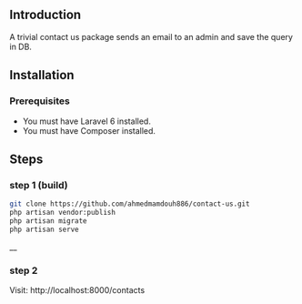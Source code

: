 ## Introduction

A trivial contact us package sends an email to an admin and save the query in DB.

## Installation

### Prerequisites

* You must have Laravel 6 installed.
* You must have Composer installed.

## Steps

### step 1 (build)

```bash
git clone https://github.com/ahmedmamdouh886/contact-us.git
php artisan vendor:publish
php artisan migrate
php artisan serve
``` 
__

### step 2
Visit: http://localhost:8000/contacts
